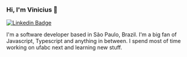 ### Hi, I'm Vinicius 🎸

[![Linkedin Badge](https://img.shields.io/badge/-Vinicius%20Santos-00875f?style=flat-square&logo=Linkedin&logoColor=white&link=https://www.linkedin.com/in/vinicius-santana-santos//)](https://www.linkedin.com/in/vinicius-santana-santos/) 

I'm a software developer based in São Paulo, Brazil. I'm a big fan of Javascript, Typescript and anything in between. I spend most of time working on ufabc next and learning new stuff.
